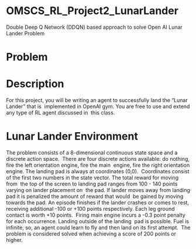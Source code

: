 # OMSCS_RL_Project2_LunarLander
Double Deep Q Network (DDQN) based approach to solve Open AI Lunar Lander Problem

# Problem 
# Description 
For this project, you will be writing an agent to successfully land the “Lunar Lander” that is  implemented in OpenAI gym.  You are free to use and extend any type of RL agent discussed in  this class. 
# Lunar Lander Environment 
The problem consists of a 8-dimensional continuous state space and a discrete action space.  There are four discrete actions available: do nothing, fire the left orientation engine, fire the main  engine, fire the right orientation engine. The landing pad is always at coordinates (0,0).  Coordinates consist of the first two numbers in the state vector. The total reward for moving from  the top of the screen to landing pad ranges from 100 - 140 points varying on lander placement on  the pad. If lander moves away from landing pad it is penalized the amount of reward that would  be gained by moving towards the pad. An episode finishes if the lander crashes or comes to rest,  receiving additional -100 or +100 points respectively. Each leg ground contact is worth +10 points.  Firing main engine incurs a -0.3 point penalty for each occurrence. Landing outside of the landing  pad is possible. Fuel is infinite, so, an agent could learn to fly and then land on its first attempt.  The problem is considered solved when achieving a score of 200 points or higher. 
